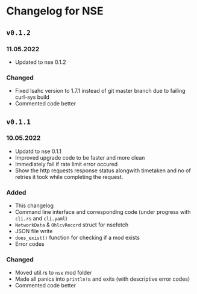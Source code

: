 # Changelog for NSE

## `v0.1.2`
### 11.05.2022

- Updated to nse 0.1.2

### Changed

- Fixed Isahc version to 1.7.1 instead of git master branch due to failing curl-sys build
- Commented code better

## `v0.1.1`
### 10.05.2022

- Updatd to nse 0.1.1
- Improved upgrade code to be faster and more clean
- Immediately fail if rate limit error occured
- Show the http requests response status alongwith timetaken and no of retries it took while completing the request.

### Added

- This changelog
- Command line interface and corresponding code (under progress with `cli.rs` and `cli.yaml`)
- `NetworkData` & `OhlcvRecord` struct for nsefetch
- JSON file write
- `does_exist()` function for checking if a mod exists
- Error codes

### Changed

- Moved util.rs to `nse` mod folder
- Made all panics into `println!`s and exits (with descriptive error codes)
- Commented code better


